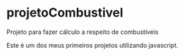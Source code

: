 # projetoCombustivel
Projeto para fazer cálculo a respeito de combustíveis

Este é um dos meus primeiros projetos utilizando javascript. 
